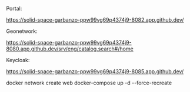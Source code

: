 Portal: 

https://solid-space-garbanzo-ppw99vg69p4374j9-8082.app.github.dev/ 

Geonetwork: 

https://solid-space-garbanzo-ppw99vg69p4374j9-8080.app.github.dev/srv/eng/catalog.search#/home

Keycloak: 

https://solid-space-garbanzo-ppw99vg69p4374j9-8085.app.github.dev/

docker network create web
docker-compose up -d --force-recreate


